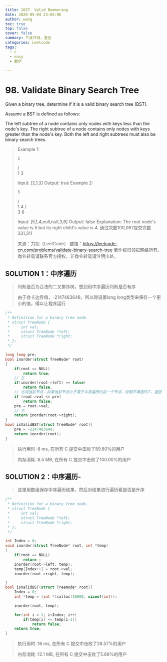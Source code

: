 ```yaml
---
title: 1037. Valid Boomerang
date: 2020-05-04 23:04:06
author: wang
toc: true
top: false
cover: false
summary: 三点共线，重合
categories: Leetcode
tags:
  - c
  - easy
  - 数学

---
```


# 98. Validate Binary Search Tree

Given a binary tree, determine if it is a valid binary search tree (BST).

Assume a BST is defined as follows:

The left subtree of a node contains only nodes with keys less than the node's key.
The right subtree of a node contains only nodes with keys greater than the node's key.
Both the left and right subtrees must also be binary search trees.







> Example 1:
>
>     2
>
>    / \
>   1   3
>
> Input: [2,1,3]
> Output: true
> Example 2:
>
>     5
>
>    / \
>   1   4
>      / \
>     3   6
>
> Input: [5,1,4,null,null,3,6]
> Output: false
> Explanation: The root node's value is 5 but its right child's value is 4.
> 通过次数100,067提交次数331,311
>
> 来源：力扣（LeetCode）
> 链接：https://leetcode-cn.com/problems/validate-binary-search-tree
> 著作权归领扣网络所有。商业转载请联系官方授权，非商业转载请注明出处。



## SOLUTION 1：中序遍历

> 判断是否为合法的二叉排序树，想到用中序遍历判断是否有序
>
> 由于会卡边界值，-2147483648，所以得设置long long类型来保存一个更小的值，得以让程序运行

```c
/**
 * Definition for a binary tree node.
 * struct TreeNode {
 *     int val;
 *     struct TreeNode *left;
 *     struct TreeNode *right;
 * };
 */

long long pre;
bool inorder(struct TreeNode* root)
{
    if(root == NULL)
        return true;
    // 左
    if(inorder(root->left) == false)
        return false;
    // 访问当前节点：如果当前节点小于等于中序遍历的前一个节点，说明不满足BST，返回 false；否则继续遍历。
    if (root->val <= pre)
        return false;
    pre = root->val;
    // 右
    return inorder(root->right);
}
bool isValidBST(struct TreeNode* root){
    pre = -2147483649;
    return inorder(root);
}

```

> 执行用时 :8 ms, 在所有 C 提交中击败了89.80%的用户
>
> 内存消耗 :8.5 MB, 在所有 C 提交中击败了100.00%的用户

## SOLUTION 2：中序遍历-

> 这里用数组保存中序遍历结果，然后对结果进行遍历看是否是升序

```c
/**
 * Definition for a binary tree node.
 * struct TreeNode {
 *     int val;
 *     struct TreeNode *left;
 *     struct TreeNode *right;
 * };
 */

int Index = 0;
void inorder(struct TreeNode* root, int *temp)
{
    if(root == NULL)
        return ;
    inorder(root->left, temp);
    temp[Index++] = root->val;
    inorder(root->right, temp);

}
bool isValidBST(struct TreeNode* root){
    Index = 0;
    int *temp = (int *)calloc(10000, sizeof(int));

    inorder(root, temp);

    for(int i = 1; i<Index; i++)
        if(temp[i] <= temp[i-1])
            return false;
    return true;
}


```

> 执行用时 :16 ms, 在所有 C 提交中击败了28.57%的用户
>
> 内存消耗 :12.1 MB, 在所有 C 提交中击败了5.88%的用户